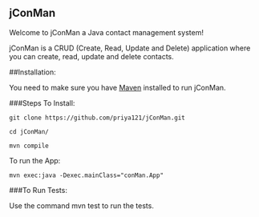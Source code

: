 jConMan
---

Welcome to jConMan a Java contact management system!

jConMan is a CRUD (Create, Read, Update and Delete) application where you can create, read, update and delete contacts.


##Installation:

You need to make sure you have [Maven](http://maven.apache.org/install.html) installed to run jConMan.


###Steps To Install:

```
git clone https://github.com/priya121/jConMan.git

cd jConMan/

mvn compile
```

To run the App:

```
mvn exec:java -Dexec.mainClass="conMan.App"
```



###To Run Tests:


Use the command mvn test to run the tests.

